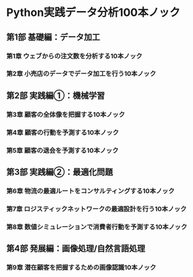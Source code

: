 # Python実践データ分析100本ノック
## 第1部 基礎編：データ加工
### 第1章 ウェブからの注文数を分析する10本ノック
### 第2章 小売店のデータでデータ加工を行う10本ノック
## 第2部 実践編①：機械学習
### 第3章 顧客の全体像を把握する10本ノック
### 第4章 顧客の行動を予測する10本ノック
### 第5章 顧客の退会を予測する10本ノック
## 第3部 実践編②：最適化問題
### 第6章 物流の最適ルートをコンサルティングする10本ノック
### 第7章 ロジスティックネットワークの最適設計を行う10本ノック
### 第8章 数値シミュレーションで消費者行動を予測する10本ノック
## 第4部 発展編：画像処理/自然言語処理
### 第9章 潜在顧客を把握するための画像認識10本ノック